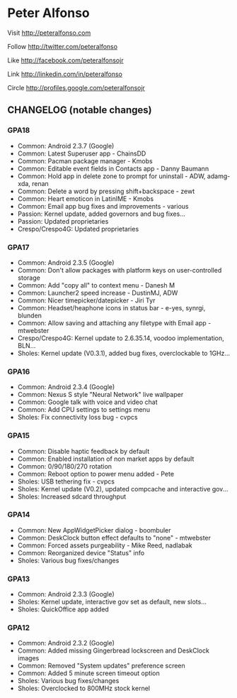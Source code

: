 Peter Alfonso
===========

Visit http://peteralfonso.com 

Follow http://twitter.com/peteralfonso 

Like http://facebook.com/peteralfonsojr

Link http://linkedin.com/in/peteralfonso

Circle http://profiles.google.com/peteralfonsojr

CHANGELOG (notable changes)
---------

### GPA18
* Common: Android 2.3.7 (Google)
* Common: Latest Superuser app - ChainsDD
* Common: Pacman package manager - Kmobs
* Common: Editable event fields in Contacts app - Danny Baumann
* Common: Hold app in delete zone to prompt for uninstall - ADW, adamg-xda, renan
* Common: Delete a word by pressing shift+backspace - zewt 
* Common: Heart emoticon in LatinIME - Kmobs
* Common: Email app bug fixes and improvements - various
* Passion: Kernel update, added governors and bug fixes...
* Passion: Updated proprietaries
* Crespo/Crespo4G: Updated proprietaries

### GPA17
* Common: Android 2.3.5 (Google)
* Common: Don't allow packages with platform keys on user-controlled storage
* Common: Add "copy all" to context menu - Danesh M
* Common: Launcher2 speed increase - DustinMJ, ADW
* Common: Nicer timepicker/datepicker - Jiri Tyr
* Common: Headset/heaphone icons in status bar - e-yes, synrgi, blunden
* Common: Allow saving and attaching any filetype with Email app - mtwebster
* Crespo/Crespo4G: Kernel update to 2.6.35.14, voodoo implementation, BLN...
* Sholes: Kernel update (V0.3.1), added bug fixes, overclockable to 1GHz...

### GPA16
* Common: Android 2.3.4 (Google)
* Common: Nexus S style "Neural Network" live wallpaper
* Common: Google talk with voice and video chat
* Common: Add CPU settings to settings menu
* Sholes: Fix connectivity loss bug - cvpcs

### GPA15
* Common: Disable haptic feedback by default
* Common: Enabled installation of non market apps by default
* Common: 0/90/180/270 rotation
* Common: Reboot option to power menu added - Pete
* Sholes: USB tethering fix - cvpcs 
* Sholes: Kernel update (V0.2), updated compcache and interactive gov...
* Sholes: Increased sdcard throughput

### GPA14
* Common: New AppWidgetPicker dialog - boombuler
* Common: DeskClock button effect defaults to "none" - mtwebster
* Common: Forced assets purgeability - Mike Reed, nadlabak
* Common: Reorganized device "Status" info
* Sholes: Various bug fixes/changes

### GPA13
* Common: Android 2.3.3 (Google)
* Sholes: Kernel update, interactive gov set as default, new slots...
* Sholes: QuickOffice app added

### GPA12
* Common: Android 2.3.2 (Google)
* Common: Added missing Gingerbread lockscreen and DeskClock images
* Common: Removed "System updates" preference screen
* Common: Added 5 minute screen timeout option
* Sholes: Various bug fixes/changes
* Sholes: Overclocked to 800MHz stock kernel

